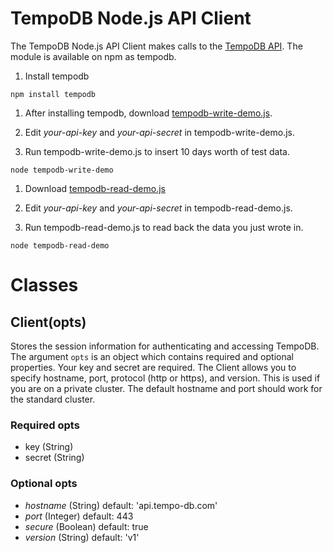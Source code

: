 # TempoDB Node.js API Client

The TempoDB Node.js API Client makes calls to the [TempoDB API](http://tempo-db.com/api/).  The module is available on npm as tempodb.

1. Install tempodb

``
npm install tempodb
``

1. After installing tempodb, download [tempodb-write-demo.js](https://github.com/tempodb/tempodb-node-js/blob/master/demo/tempodb-write-demo.js).

1. Edit *your-api-key* and *your-api-secret* in tempodb-write-demo.js.

1. Run tempodb-write-demo.js to insert 10 days worth of test data.

``
node tempodb-write-demo
``

1. Download [tempodb-read-demo.js](https://github.com/tempodb/tempodb-node-js/blob/master/examples/tempodb-read-demo.js)

1. Edit *your-api-key* and *your-api-secret* in tempodb-read-demo.js.

1. Run tempodb-read-demo.js to read back the data you just wrote in.

``
node tempodb-read-demo
``

# Classes

## Client(opts)
Stores the session information for authenticating and accessing TempoDB. The argument ``opts`` is an object which contains required and optional properties.  Your key and secret are required.  The Client allows you to specify hostname, port, protocol (http or https), and version. This is used if you are on a private cluster.
The default hostname and port should work for the standard cluster.

### Required opts
* key (String)
* secret (String)

### Optional opts
* *hostname* (String) default: 'api.tempo-db.com'
* *port* (Integer) default: 443
* *secure* (Boolean) default: true
* *version* (String) default: 'v1'

